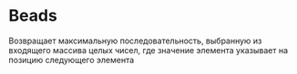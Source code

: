 # Beads
Возвращает максимальную последовательность, выбранную из входящего массива целых чисел, где значение элемента указывает на позицию следующего элемента
